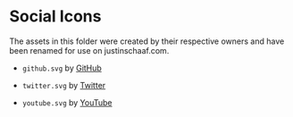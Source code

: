 # Social Icons

The assets in this folder were created by their respective owners and have been renamed for
use on justinschaaf.com.

- `github.svg` by [GitHub](https://github.com/logos)

- `twitter.svg` by [Twitter](https://about.twitter.com/en_us/company/brand-resources.html)

- `youtube.svg` by [YouTube](https://www.youtube.com/yt/about/brand-resources/)
